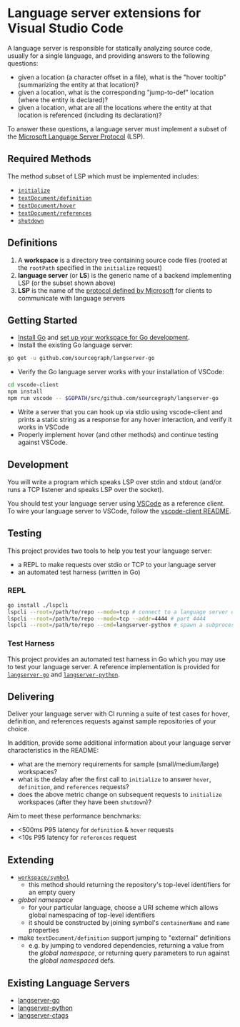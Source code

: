 # Language server extensions for Visual Studio Code

A language server is responsible for statically analyzing source code, usually for a single language,
and providing answers to the following questions:

* given a location (a character offset in a file), what is the "hover tooltip" (summarizing the entity at that location)?
* given a location, what is the corresponding "jump-to-def" location (where the entity is declared)?
* given a location, what are all the locations where the entity at that location is referenced (including its declaration)?

To answer these questions, a language server must implement a subset of the
[Microsoft Language Server Protocol](https://github.com/Microsoft/language-server-protocol) (LSP).

## Required Methods

The method subset of LSP which must be implemented includes:

* [`initialize`](https://github.com/Microsoft/language-server-protocol/blob/master/protocol.md#initialize-request)
* [`textDocument/definition`](https://github.com/Microsoft/language-server-protocol/blob/master/protocol.md#goto-definition-request)
* [`textDocument/hover`](https://github.com/Microsoft/language-server-protocol/blob/master/protocol.md#hover-request)
* [`textDocument/references`](https://github.com/Microsoft/language-server-protocol/blob/master/protocol.md#find-references-request)
* [`shutdown`](https://github.com/Microsoft/language-server-protocol/blob/master/protocol.md#shutdown-request)

## Definitions

1. A **workspace** is a directory tree containing source code files (rooted at the `rootPath` specified in the `initialize` request)
2. **language server** (or **LS**) is the generic name of a backend implementing LSP (or the subset shown above)
3. **LSP** is the name of the [protocol defined by Microsoft](https://github.com/Microsoft/language-server-protocol) for
clients to communicate with language servers

## Getting Started

- [Install Go](https://golang.org/doc/install) and [set up your workspace for Go development](https://golang.org/doc/code.html).
- Install the existing Go language server:
```bash
go get -u github.com/sourcegraph/langserver-go
```
- Verify the Go language server works with your installation of VSCode:
```bash
cd vscode-client
npm install
npm run vscode -- $GOPATH/src/github.com/sourcegraph/langserver-go
```
- Write a server that you can hook up via stdio using vscode-client and prints a static string
as a response for any hover interaction, and verify it works in VSCode
- Properly implement hover (and other methods) and continue testing against VSCode.

## Development

You will write a program which speaks LSP over stdin and stdout (and/or runs a TCP listener and speaks LSP over the socket).

You should test your language server using [VSCode](https://code.visualstudio.com/) as a reference client.
To wire your language server to VSCode, follow the [vscode-client README](https://github.com/sourcegraph/langserver/blob/master/vscode-client/README.md).

## Testing

This project provides two tools to help you test your language server:

- a REPL to make requests over stdio or TCP to your language server
- an automated test harness (written in Go)

### REPL

```bash
go install ./lspcli
lspcli --root=/path/to/repo --mode=tcp # connect to a language server over TCP port 2088
lspcli --root=/path/to/repo --mode=tcp --addr=4444 # port 4444
lspcli --root=/path/to/repo --cmd=langserver-python # spawn a subprocess and communicate over stdio
```

### Test Harness

This project provides an automated test harness in Go which you may use to test your language server.
A reference implementation is provided for [`langserver-go`](https://github.com/sourcegraph/langserver-go/blob/master/go_test.go)
and [`langserver-python`](https://github.com/sourcegraph/langserver-python/blob/master/python_test.go).

## Delivering

Deliver your language server with CI running a suite of test cases for hover, definition, and references requests
against sample repositories of your choice.

In addition, provide some additional information about your language server characteristics in the README:

- what are the memory requirements for sample (small/medium/large) workspaces?
- what is the delay after the first call to `initialize` to answer `hover`, `definition`, and `references` requests?
- does the above metric change on subsequent requests to `initialize` workspaces (after they have been `shutdown`)?

Aim to meet these performance benchmarks:

- <500ms P95 latency for `definition` & `hover` requests
- <10s P95 latency for `references` request

## Extending

- [`workspace/symbol`](https://github.com/Microsoft/language-server-protocol/blob/master/protocol.md#workspace-symbols-request)
    - this method should returning the repository's top-level identifiers for an empty query
- *global namespace*
    - for your particular language, choose a URI scheme which allows global namespacing of top-level identifiers
    - it should be constructed by joining symbol's `containerName` and `name` properties
- make `textDocument/definition` support jumping to "external" definitions
    - e.g. by jumping to vendored dependencies, returning a value from the *global namespace*, or returning query
    parameters to run against the *global namespace*d defs.

## Existing Language Servers

- [langserver-go](https://github.com/sourcegraph/langserver-go)
- [langserver-python](https://github.com/sourcegraph/langserver-python)
- [langserver-ctags](https://github.com/sourcegraph/langserver-ctags)